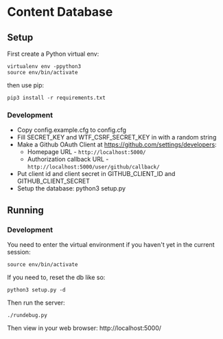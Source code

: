 # Content Database

## Setup

First create a Python virtual env:

	virtualenv env -ppython3
	source env/bin/activate

then use pip:

	pip3 install -r requirements.txt

### Development

* Copy config.example.cfg to config.cfg
* Fill SECRET_KEY and WTF_CSRF_SECRET_KEY in with a random string
* Make a Github OAuth Client at <https://github.com/settings/developers>:
	* Homepage URL - `http://localhost:5000/`
	* Authorization callback URL - `http://localhost:5000/user/github/callback/`
* Put client id and client secret in GITHUB_CLIENT_ID and GITHUB_CLIENT_SECRET
* Setup the database: python3 setup.py


## Running

### Development

You need to enter the virtual environment if you haven't yet in
the current session:

	source env/bin/activate

If you need to, reset the db like so:

	python3 setup.py -d

Then run the server:

	./rundebug.py

Then view in your web browser: http://localhost:5000/
